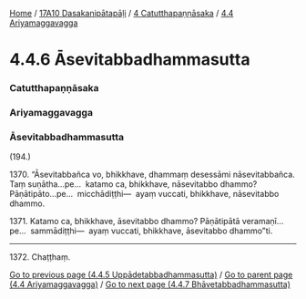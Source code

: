 
[Home](/) / [17A10 Dasakanipātapāḷi](../../../17A10.md) / [4 Catutthapaṇṇāsaka](../../4.md) / [4.4 Ariyamaggavagga](../4.4.md)

# 4.4.6 Āsevitabbadhammasutta

### Catutthapaṇṇāsaka

### Ariyamaggavagga

### Āsevitabbadhammasutta

(194.)

1370\. “Āsevitabbañca vo, bhikkhave, dhammaṃ desessāmi nāsevitabbañca. Taṃ suṇātha…pe…  katamo ca, bhikkhave, nāsevitabbo dhammo? Pāṇātipāto…pe…  micchādiṭṭhi—  ayaṃ vuccati, bhikkhave, nāsevitabbo dhammo.

1371\. Katamo ca, bhikkhave, āsevitabbo dhammo? Pāṇātipātā veramaṇī…pe…  sammādiṭṭhi—  ayaṃ vuccati, bhikkhave, āsevitabbo dhammo”ti.

---

1372\. Chaṭṭhaṃ.



[Go to previous page (4.4.5 Uppādetabbadhammasutta)](4.4.5.md) / [Go to parent page (4.4 Ariyamaggavagga)](../4.4.md) / [Go to next page (4.4.7 Bhāvetabbadhammasutta)](4.4.7.md)



